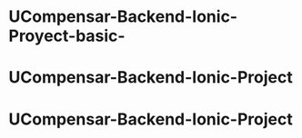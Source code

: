 # UCompensar-Backend-Ionic-Proyect-basic-
# UCompensar-Backend-Ionic-Project
# UCompensar-Backend-Ionic-Project
